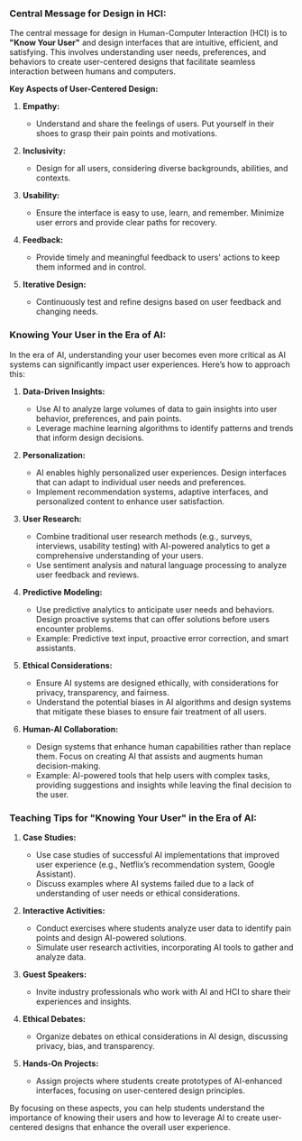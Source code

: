 ### Central Message for Design in HCI:

The central message for design in Human-Computer Interaction (HCI) is to **"Know Your User"** and design interfaces that are intuitive, efficient, and satisfying. This involves understanding user needs, preferences, and behaviors to create user-centered designs that facilitate seamless interaction between humans and computers.

**Key Aspects of User-Centered Design:**

1. **Empathy:**
   - Understand and share the feelings of users. Put yourself in their shoes to grasp their pain points and motivations.

2. **Inclusivity:**
   - Design for all users, considering diverse backgrounds, abilities, and contexts.

3. **Usability:**
   - Ensure the interface is easy to use, learn, and remember. Minimize user errors and provide clear paths for recovery.

4. **Feedback:**
   - Provide timely and meaningful feedback to users' actions to keep them informed and in control.

5. **Iterative Design:**
   - Continuously test and refine designs based on user feedback and changing needs.

### Knowing Your User in the Era of AI:

In the era of AI, understanding your user becomes even more critical as AI systems can significantly impact user experiences. Here’s how to approach this:

1. **Data-Driven Insights:**
   - Use AI to analyze large volumes of data to gain insights into user behavior, preferences, and pain points.
   - Leverage machine learning algorithms to identify patterns and trends that inform design decisions.

2. **Personalization:**
   - AI enables highly personalized user experiences. Design interfaces that can adapt to individual user needs and preferences.
   - Implement recommendation systems, adaptive interfaces, and personalized content to enhance user satisfaction.

3. **User Research:**
   - Combine traditional user research methods (e.g., surveys, interviews, usability testing) with AI-powered analytics to get a comprehensive understanding of your users.
   - Use sentiment analysis and natural language processing to analyze user feedback and reviews.

4. **Predictive Modeling:**
   - Use predictive analytics to anticipate user needs and behaviors. Design proactive systems that can offer solutions before users encounter problems.
   - Example: Predictive text input, proactive error correction, and smart assistants.

5. **Ethical Considerations:**
   - Ensure AI systems are designed ethically, with considerations for privacy, transparency, and fairness.
   - Understand the potential biases in AI algorithms and design systems that mitigate these biases to ensure fair treatment of all users.

6. **Human-AI Collaboration:**
   - Design systems that enhance human capabilities rather than replace them. Focus on creating AI that assists and augments human decision-making.
   - Example: AI-powered tools that help users with complex tasks, providing suggestions and insights while leaving the final decision to the user.

### Teaching Tips for "Knowing Your User" in the Era of AI:

1. **Case Studies:**
   - Use case studies of successful AI implementations that improved user experience (e.g., Netflix’s recommendation system, Google Assistant).
   - Discuss examples where AI systems failed due to a lack of understanding of user needs or ethical considerations.

2. **Interactive Activities:**
   - Conduct exercises where students analyze user data to identify pain points and design AI-powered solutions.
   - Simulate user research activities, incorporating AI tools to gather and analyze data.

3. **Guest Speakers:**
   - Invite industry professionals who work with AI and HCI to share their experiences and insights.

4. **Ethical Debates:**
   - Organize debates on ethical considerations in AI design, discussing privacy, bias, and transparency.

5. **Hands-On Projects:**
   - Assign projects where students create prototypes of AI-enhanced interfaces, focusing on user-centered design principles.

By focusing on these aspects, you can help students understand the importance of knowing their users and how to leverage AI to create user-centered designs that enhance the overall user experience.